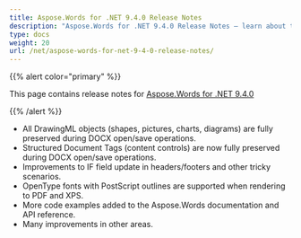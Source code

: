 ```yaml
---
title: Aspose.Words for .NET 9.4.0 Release Notes
description: "Aspose.Words for .NET 9.4.0 Release Notes – learn about the latest updates and fixes."
type: docs
weight: 20
url: /net/aspose-words-for-net-9-4-0-release-notes/
---
```


{{% alert color="primary" %}} 

This page contains release notes for [Aspose.Words for .NET 9.4.0](http://www.aspose.com/downloads/words/net/new-releases/aspose.words-for-.net-9.4.0/)

{{% /alert %}} 

- All DrawingML objects (shapes, pictures, charts, diagrams) are fully preserved during DOCX open/save operations.
- Structured Document Tags (content controls) are now fully preserved during DOCX open/save operations.
- Improvements to IF field update in headers/footers and other tricky scenarios.
- OpenType fonts with PostScript outlines are supported when rendering to PDF and XPS.
- More code examples added to the Aspose.Words documentation and API reference.
- Many improvements in other areas.
